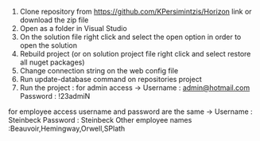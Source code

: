 1. Clone repository from https://github.com/KPersimintzis/Horizon link or download the zip file
2. Open as a folder in Visual Studio
3. On the solution file right click and select the open option in order to open the solution
4. Rebuild project (or on solution project file right click and select restore all nuget packages)
5. Change connection string on the web config file
6. Run update-database command on repositories project
7. Run the project : for admin access -> Username : admin@hotmail.com 
                                         Password : !23admiN
                                         
for employee access username and password are the same -> Username : Steinbeck 
                                                          Password : Steinbeck
Other employee names :Beauvoir,Hemingway,Orwell,SPlath                                                        
                                            
